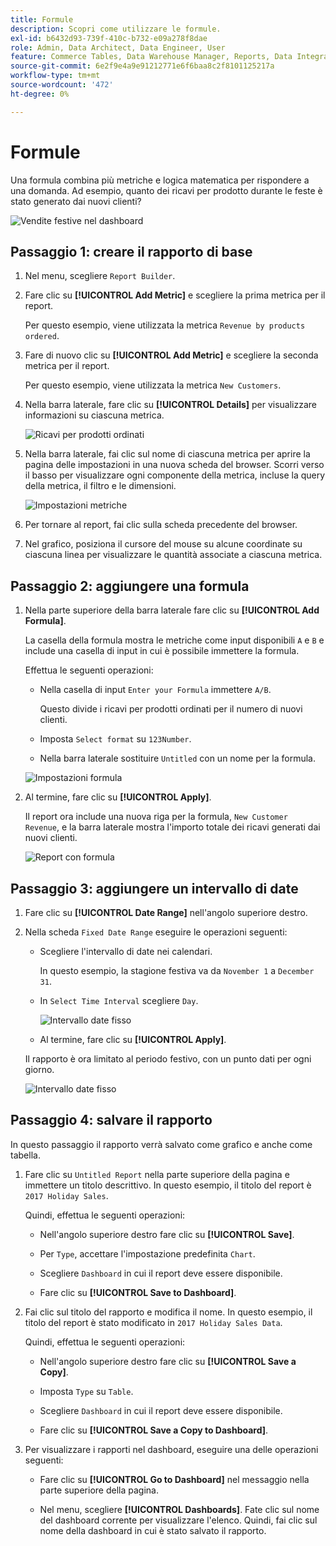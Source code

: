 ```yaml
---
title: Formule
description: Scopri come utilizzare le formule.
exl-id: b6432d93-739f-410c-b732-e09a278f8dae
role: Admin, Data Architect, Data Engineer, User
feature: Commerce Tables, Data Warehouse Manager, Reports, Data Integration
source-git-commit: 6e2f9e4a9e91212771e6f6baa8c2f8101125217a
workflow-type: tm+mt
source-wordcount: '472'
ht-degree: 0%

---
```


# Formule

Una formula combina più metriche e logica matematica per rispondere a una domanda. Ad esempio, quanto dei ricavi per prodotto durante le feste è stato generato dai nuovi clienti?

![Vendite festive nel dashboard](../../assets/magento-bi-report-builder-revenue-by-products-formula-report-holiday-sales-dashboard.png)

## Passaggio 1: creare il rapporto di base

1. Nel menu, scegliere `Report Builder`.

1. Fare clic su **[!UICONTROL Add Metric]** e scegliere la prima metrica per il report.

   Per questo esempio, viene utilizzata la metrica `Revenue by products ordered`.

1. Fare di nuovo clic su **[!UICONTROL Add Metric]** e scegliere la seconda metrica per il report.

   Per questo esempio, viene utilizzata la metrica `New Customers`.

1. Nella barra laterale, fare clic su **[!UICONTROL Details]** per visualizzare informazioni su ciascuna metrica.

   ![Ricavi per prodotti ordinati](../../assets/magento-bi-report-builder-revenue-by-products.png)

1. Nella barra laterale, fai clic sul nome di ciascuna metrica per aprire la pagina delle impostazioni in una nuova scheda del browser. Scorri verso il basso per visualizzare ogni componente della metrica, incluse la query della metrica, il filtro e le dimensioni.

   ![Impostazioni metriche](../../assets/magento-bi-report-builder-revenue-by-products-metric-detail.png)

1. Per tornare al report, fai clic sulla scheda precedente del browser.

1. Nel grafico, posiziona il cursore del mouse su alcune coordinate su ciascuna linea per visualizzare le quantità associate a ciascuna metrica.

## Passaggio 2: aggiungere una formula

1. Nella parte superiore della barra laterale fare clic su **[!UICONTROL Add Formula]**.

   La casella della formula mostra le metriche come input disponibili `A` e `B` e include una casella di input in cui è possibile immettere la formula.

   Effettua le seguenti operazioni:

   * Nella casella di input `Enter your Formula` immettere `A/B`.

     Questo divide i ricavi per prodotti ordinati per il numero di nuovi clienti.

   * Imposta `Select format` su `123Number`.

   * Nella barra laterale sostituire `Untitled` con un nome per la formula.

   ![Impostazioni formula](../../assets/magento-bi-report-builder-revenue-by-products-add-formula-detail.png)

1. Al termine, fare clic su **[!UICONTROL Apply]**.

   Il report ora include una nuova riga per la formula, `New Customer Revenue`, e la barra laterale mostra l&#39;importo totale dei ricavi generati dai nuovi clienti.

   ![Report con formula](../../assets/magento-bi-report-builder-revenue-by-products-formula-report.png)

## Passaggio 3: aggiungere un intervallo di date

1. Fare clic su **[!UICONTROL Date Range]** nell&#39;angolo superiore destro.

1. Nella scheda `Fixed Date Range` eseguire le operazioni seguenti:

   * Scegliere l&#39;intervallo di date nei calendari.

     In questo esempio, la stagione festiva va da `November 1` a `December 31`.

   * In `Select Time Interval` scegliere `Day`.

     ![Intervallo date fisso](../../assets/magento-bi-report-builder-revenue-by-products-formula-report-fixed-date-range.png)

   * Al termine, fare clic su **[!UICONTROL Apply]**.

   Il rapporto è ora limitato al periodo festivo, con un punto dati per ogni giorno.

   ![Intervallo date fisso](../../assets/magento-bi-report-builder-revenue-by-products-formula-report-fixed-date-range-report.png)

## Passaggio 4: salvare il rapporto

In questo passaggio il rapporto verrà salvato come grafico e anche come tabella.

1. Fare clic su `Untitled Report` nella parte superiore della pagina e immettere un titolo descrittivo. In questo esempio, il titolo del report è `2017 Holiday Sales`.

   Quindi, effettua le seguenti operazioni:

   * Nell&#39;angolo superiore destro fare clic su **[!UICONTROL Save]**.

   * Per `Type`, accettare l&#39;impostazione predefinita `Chart`.

   * Scegliere `Dashboard` in cui il report deve essere disponibile.

   * Fare clic su **[!UICONTROL Save to Dashboard]**.

1. Fai clic sul titolo del rapporto e modifica il nome. In questo esempio, il titolo del report è stato modificato in `2017 Holiday Sales Data`.

   Quindi, effettua le seguenti operazioni:

   * Nell&#39;angolo superiore destro fare clic su **[!UICONTROL Save a Copy]**.

   * Imposta `Type` su `Table`.

   * Scegliere `Dashboard` in cui il report deve essere disponibile.

   * Fare clic su **[!UICONTROL Save a Copy to Dashboard]**.

1. Per visualizzare i rapporti nel dashboard, eseguire una delle operazioni seguenti:

   * Fare clic su **[!UICONTROL Go to Dashboard]** nel messaggio nella parte superiore della pagina.

   * Nel menu, scegliere **[!UICONTROL Dashboards]**. Fate clic sul nome del dashboard corrente per visualizzare l&#39;elenco. Quindi, fai clic sul nome della dashboard in cui è stato salvato il rapporto.
